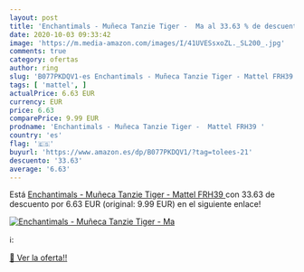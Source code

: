 ```yaml
---
layout: post
title: 'Enchantimals - Muñeca Tanzie Tiger -  Ma al 33.63 % de descuento'
date: 2020-10-03 09:33:42
image: 'https://m.media-amazon.com/images/I/41UVESsxoZL._SL200_.jpg'
comments: true
category: ofertas
author: ring
slug: 'B077PKDQV1-es Enchantimals - Muñeca Tanzie Tiger - Mattel FRH39'
tags: [ 'mattel', ]
actualPrice: 6.63 EUR
currency: EUR
price: 6.63
comparePrice: 9.99 EUR
prodname: 'Enchantimals - Muñeca Tanzie Tiger -  Mattel FRH39 '
country: 'es'
flag: '🇪🇸'
buyurl: 'https://www.amazon.es/dp/B077PKDQV1/?tag=tolees-21'
descuento: '33.63'
average: '6.63'
---
```


Está [Enchantimals - Muñeca Tanzie Tiger -  Mattel FRH39 ](https://www.amazon.es/dp/B077PKDQV1/?tag=tolees-21) con 33.63 de descuento por 6.63 EUR (original: 9.99 EUR) en el siguiente enlace!

[![Enchantimals - Muñeca Tanzie Tiger -  Ma](https://m.media-amazon.com/images/I/41UVESsxoZL._SL200_.jpg)](https://www.amazon.es/dp/B077PKDQV1/?tag=tolees-21)

ℹ️:


[🛒 Ver la oferta!!](https://www.amazon.es/dp/B077PKDQV1/?tag=tolees-21)
